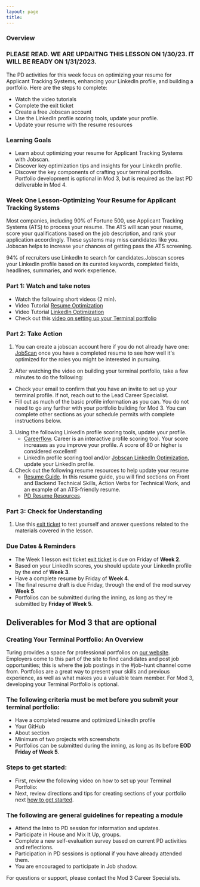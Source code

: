 ```yaml
---
layout: page
title:
---
```


### Overview

### PLEASE READ.  WE ARE UPDAITNG THIS LESSON ON 1/30/23. IT WILL BE READY ON 1/31/2023.

The PD activities for this week focus on optimizing your resume for Applicant Tracking Systems, enhancing your LinkedIn profile, and building a portfolio. Here are the steps to complete:

* Watch the video tutorials 
* Complete the exit ticket 
* Create a free Jobscan account 
* Use the LinkedIn profile scoring tools, update your profile. 
* Update your resume with the resume resources 

### Learning Goals

*  Learn about optimizing your resume for Applicant Tracking Systems with Jobscan.
*  Discover key optimization tips and insights for your LinkedIn profile.
*  Discover the key components of crafting your terminal portfolio. Portfolio development is optional in Mod 3, but is required as the last PD deliverable in Mod 4.  

### Week One Lesson-Optimizing Your Resume for Applicant Tracking Systems
Most companies, including 90% of Fortune 500, use Applicant Tracking Systems (ATS) to process your resume. The ATS will scan your resume, score your qualifications based on the job description, and rank your application accordingly. These systems may miss candidates like you. Jobscan helps to increase your chances of getting pass the ATS screening. 

94% of recruiters use LinkedIn to search for candidates.Jobscan scores your LinkedIn profile based on its curated keywords, completed fields, headlines, summaries, and work experience.

### Part 1: Watch and take notes 
 * Watch the following short videos (2 min).
 * Video Tutorial [Resume Optimization](https://www.jobscan.co/video-jobscan-tutorial)
 * Video Tutorial [LinkedIn Optimization](https://www.jobscan.co/video-linkedin-optimization)
 * Check out this [video on setting up your Terminal portfolio](https://drive.google.com/file/d/1NqHrdkr0B5wEvEaH9Z8dJK56TcSJoV_t/view)  
 
### Part 2: Take Action 
 1. You can create a jobscan account here if you do not already have one: [JobScan](https://www.jobscan.co/) once you have a completed resume to see how well it's optimized for the roles you might be interested in pursuing.

2. After watching the video on building your terminal portfolio, take a few minutes to do the following:
  * Check your email to confirm that you have an invite to set up your terminal profile.  If not, reach out to the Lead Career Specialist. 
  * Fill out as much of the basic profile information as you can.  You do not need to go any further with your portfolio building for Mod 3.  You can complete other sections as your schedule permits with complete instructions below.   

3. Using the following LinkedIn profile scoring tools, update your profile. 
      * [Careerflow](https://www.careerflow.ai/). Career is an interactive profile scoring tool. Your score increases as you improve your profile. A   score of 80 or higher is considered excellent!  
      * LinkedIn profile scoring tool and/or [Jobscan LinkedIn Optimization](https://www.jobscan.co/linkedin-optimization), update your LinkedIn profile.
4. Check out the following resume resources to help update your resume
      * [Resume Guide](https://docs.google.com/document/d/1ll53JV8Jt5eveSjdvklUUNQfuYCzHV15TcoOzzk1iDY/edit). In this resume guide, you will find sections on Front and Backend Technical Skills, Action Verbs for Technical Work, and an example of an ATS-friendly resume. 
     * [PD Resume Resources](https://careerdev.turing.edu/resources/resume_resources).

###  Part 3: Check for Understanding
1. Use this [exit ticket](https://forms.gle/eZF3XUagA4SS7p7m6) to test yourself and answer questions related to the materials covered in the lesson.

### Due Dates & Reminders 
* The Week 1 lesson exit ticket [exit ticket](https://forms.gle/eZF3XUagA4SS7p7m6) is due on Friday of **Week 2**.
* Based on your LinkedIn scores, you should update your LinkedIn profile by the end of **Week 3**. 
* Have a complete resume by Friday of **Week 4**.
* The final resume draft is due Friday, through the end of the mod survey **Week 5**.
* Portfolios can be submitted during the inning, as long as they're submitted by **Friday of Week 5**.

## Deliverables for Mod 3 that are optional 

###  Creating Your Terminal Portfolio: An Overview 
Turing provides a space for professional portfolios on [our website](https://terminal.turing.edu). Employers come to this part of the site to find candidates and post job opportunities; this is where the job postings in the #job-hunt channel come from. Portfolios are a great way to present your skills and previous experience, as well as what makes you a valuable team member. For Mod 3, developing your Terminal Portfolio is optional.

### The following criteria must be met before you submit your terminal portfolio:
 * Have a completed resume and optimized LinkedIn profile
 * Your GitHub 
 * About section 
 * Minimum of two projects with screenshots
 * Portfolios can be submitted during the inning, as long as its before **EOD Friday of Week 5**. 

###  Steps to get started:
 * First, review the following video on how to set up your Terminal Portfolio: 
 * Next, review directions and tips for creating sections of your portfolio next [how to get started](https://careerdev.turing.edu/resources/terminal_directions).


### The following are general guidelines for repeating a module
   * Attend the Intro to PD session for information and updates.
   * Participate in House and Mix It Up, groups.
   * Complete a new self-evaluation survey based on current PD activities and reflections.
   * Participation in PD sessions is optional if you have already attended them.
   * You are encouraged to participate in Job shadow. 

For questions or support, please contact the Mod 3 Career Specialists.
